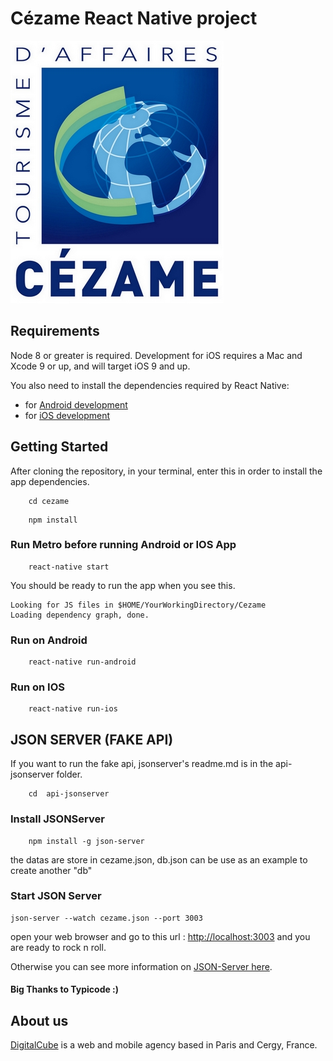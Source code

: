 # Cézame  React Native project

![Cezame Banner](App/Assets/Images/LOGO_CEZAME.jpg "Cezame")

## Requirements

Node 8 or greater is required. Development for iOS requires a Mac and Xcode 9 or up, and will target iOS 9 and up.

You also need to install the dependencies required by React Native:

- for [Android development](https://facebook.github.io/react-native/docs/getting-started.html#installing-dependencies-3)
- for [iOS development](https://facebook.github.io/react-native/docs/getting-started.html#installing-dependencies)

## Getting Started 

After cloning the repository, in your terminal, enter this in order to install the app dependencies.

```
    cd cezame 
```
```
    npm install 
```




### Run Metro before running Android or IOS App
```
    react-native start
```


You should be ready to run the app when you see this.

```
Looking for JS files in $HOME/YourWorkingDirectory/Cezame
Loading dependency graph, done.
```

### Run on Android


```
    react-native run-android
```

### Run on IOS

```
    react-native run-ios
```

## JSON SERVER (FAKE API)

If you want to run the fake api, jsonserver's readme.md is in the api-jsonserver folder.

```
    cd  api-jsonserver
```

### Install JSONServer

```
    npm install -g json-server
```

the datas are store in cezame.json, db.json can be use as an example to create another "db"

### Start JSON Server

```
json-server --watch cezame.json --port 3003
```

open your web browser and go to this url : [http://localhost:3003](http://localhost:3003) and you are ready to rock n roll.

Otherwise you can see more information on [JSON-Server here](https://github.com/typicode/json-server).

#### Big Thanks to Typicode :)


## About us

[DigitalCube](https://www.digitalcube.app) is a web and mobile agency based in Paris and Cergy, France.